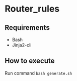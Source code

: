 # Router_rules
## Requirements
- Bash
- Jinja2-cli

## How to execute
Run command `bash generate.sh`
